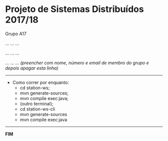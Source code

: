 # Projeto de Sistemas Distribuídos 2017/18 #

Grupo A17

... ... ...

... ... ...

... ... ...
*(preencher com nome, número e email de membro do grupo e depois apagar esta linha)*


-------------------------------------------------------------------------------
- Como correr por enquanto:
    * cd station-ws;
    * mvn generate-sources;
    * mvn compile exec:java;
    * (outro terminal);
    * cd station-ws-cli
    * mvn generate-sources
    * mvn compile exec:java

-------------------------------------------------------------------------------
**FIM**
